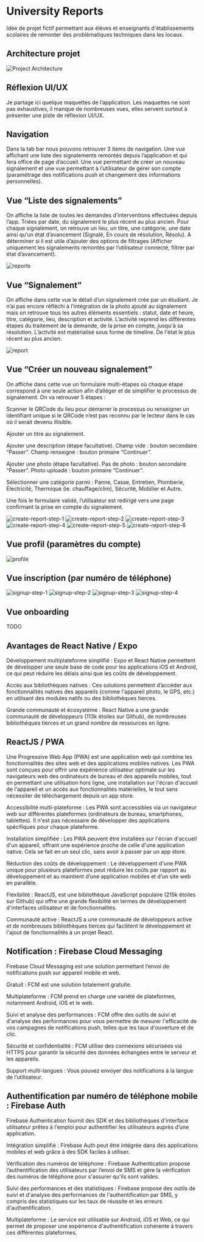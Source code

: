 # University Reports

Idée de projet fictif permettant aux élèves et enseignants d'établissements scolaires de remonter des problèmatiques techniques dans les locaux.

## Architecture projet

![Project Architecture](https://user-images.githubusercontent.com/46068217/282327343-f43f4795-3746-4f31-9ba9-80289191f42b.png)

## Réflexion UI/UX
Je partage ici quelque maquettes de l’application. Les maquettes ne sont pas exhaustives, il manque de nombreuses vues, elles servent surtout à présenter une piste de réflexion UI/UX.

## Navigation
Dans la tab bar nous pouvons retrouver 3 items de navigation. Une vue affichant une liste des signalements remontés depuis l’application et qui fera office de page d’accueil. Une vue permettant de créer un nouveau signalement et une vue permettant à l’utilisateur de gérer son compte (paramétrage des notifications push et changement des informations personnelles).

## Vue “Liste des signalements”
On affiche la liste de toutes les demandes d’interventions effectuées depuis l’app. Triées par date, du signalement le plus récent au plus ancien. Pour chaque signalement, on retrouve un lieu, un titre, une catégorie, une date ainsi qu’un état d’avancement (Signalé, En cours de résolution, Résolu). A déterminer si il est utile d’ajouter des options de filtrages (Afficher uniquement les signalements remontés par l’utilisateur connecté, filtrer par état d’avancement).

![reports](https://user-images.githubusercontent.com/46068217/282327514-61802438-c7f2-4cd2-b89b-72617111edb3.png)

## Vue “Signalement”
On affiche dans cette vue le détail d’un signalement crée par un étudiant. Je n’ai pas encore réfléchi à l’intégration de la photo ajouté au signalement mais on retrouve tous les autres éléments essentiels : statut, date et heure, titre, catégorie, lieu, description et activité. L’activité reprend les différentes étapes du traitement de la demande, de la prise en compte, jusqu'à sa résolution. L’activité est matérialisé sous forme de timeline. De l'état le plus récent au plus ancien.

![report](https://user-images.githubusercontent.com/46068217/282327513-f750ac9d-541e-4cec-bf89-4cdbc80dd099.png)

## Vue “Créer un nouveau signalement”
On affiche dans cette vue un formulaire multi-étapes où chaque étape correspond à une seule action afin d’alléger et de simplifier le processus de signalement. On va retrouver 5 étapes : 

Scanner le QRCode du lieu pour démarrer le processus ou renseigner un identifiant unique si le QRCode n’est pas reconnu par le lecteur dans le cas où il serait devenu illisible.

Ajouter un titre au signalement.

Ajouter une description (étape facultative). Champ vide : bouton secondaire “Passer”. Champ renseigné : bouton primaire “Continuer”.

Ajouter une photo (étape facultative). Pas de photo : bouton secondaire “Passer”. Photo uploadé : bouton primaire “Continuer”.

Sélectionner une catégorie parmi :  Panne, Casse, Entretien, Plomberie, Electricité, Thermique (ie. chauffage/clim), Sécurité, Mobilier et Autre.

Une fois le formulaire validé, l’utilisateur est redirigé vers une page confirmant la prise en compte du signalement.

![create-report-step-1](https://user-images.githubusercontent.com/46068217/282327522-8dbd038b-7fca-4532-b1a4-7633b1527493.png)
![create-report-step-2](https://user-images.githubusercontent.com/46068217/282327524-e6678651-5f47-4b5d-bfd7-8dfad299c2d5.png)
![create-report-step-3](https://user-images.githubusercontent.com/46068217/282327525-2c44fc7d-f7ae-4cdc-acdc-1905c3e890a2.png)
![create-report-step-4](https://user-images.githubusercontent.com/46068217/282327526-f75826ac-548b-4880-954d-fbba05eba69b.png)
![create-report-step-5](https://user-images.githubusercontent.com/46068217/282327527-a6541a28-23ee-4048-8dfc-6d9ccafa2ace.png)
![create-report-step-6](https://user-images.githubusercontent.com/46068217/282327509-717ea073-a9e7-42cd-bef8-7e8dbb87b934.png)

## Vue profil (paramètres du compte)
![profile](https://user-images.githubusercontent.com/46068217/282327510-b7051ec8-a75b-4da0-a1e4-4d3564990a3a.png)

## Vue inscription (par numéro de téléphone)
![signup-step-1](https://user-images.githubusercontent.com/46068217/282327516-bd94f67d-e53a-4836-9aab-9f1567edeb63.png)
![signup-step-2](https://user-images.githubusercontent.com/46068217/282327517-14e0b633-2831-4c86-b503-135dc8653394.png)
![signup-step-3](https://user-images.githubusercontent.com/46068217/282327519-759e58ec-7176-45f2-a35b-b419489bd6cd.png)
![signup-step-4](https://user-images.githubusercontent.com/46068217/282327520-d029f2ba-aa1b-4b5a-9bf6-042d47c53f18.png)

## Vue onboarding
TODO

## Avantages de React Native / Expo
Développement multiplateforme simplifié : Expo et React Native permettent de développer une seule base de code pour les applications iOS et Android, ce qui peut réduire les délais ainsi que les coûts de développement.

Accès aux bibliothèques natives : Ces solutions permettent d’accéder aux fonctionnalités natives des appareils (comme l'appareil photo, le GPS, etc.) en utilisant des modules natifs ou des bibliothèques tierces.

Grande communauté et écosystème : React Native a une grande communauté de développeurs (113k étoiles sur Github), de nombreuses bibliothèques tierces et un grand nombre de ressources en ligne.

## ReactJS / PWA
Une Progressive Web App (PWA) est une application web qui combine les fonctionnalités des sites web et des applications mobiles natives. Les PWA sont conçues pour offrir une expérience utilisateur optimale sur les navigateurs web des ordinateurs de bureau et des appareils mobiles, tout en permettant une utilisation hors ligne, une installation sur l'écran d'accueil de l'appareil et un accès aux fonctionnalités matérielles, le tout sans nécessiter de téléchargement depuis un app store.

Accessibilité multi-plateforme : Les PWA sont accessibles via un navigateur web sur différentes plateformes (ordinateurs de bureau, smartphones, tablettes). Il n'est pas nécessaire de développer des applications spécifiques pour chaque plateforme.

Installation simplifiée : Les PWA peuvent être installées sur l'écran d'accueil d'un appareil, offrant une expérience proche de celle d'une application native. Cela se fait en un seul clic, sans avoir à passer par un app store.

Réduction des coûts de développement : Le développement d'une PWA unique pour plusieurs plateformes peut réduire les coûts par rapport au développement et au maintient d’une application mobiles et d’un site web en parallèle.

Flexibilité : ReactJS, est une bibliothèque JavaScript populaire (215k étoiles sur Github) qui offre une grande flexibilité en termes de développement d'interfaces utilisateur et de fonctionnalités.

Communauté active : ReactJS a une communauté de développeurs active et de nombreuses bibliothèques tierces qui facilitent le développement et l'ajout de fonctionnalités à un projet React.

## Notification : Firebase Cloud Messaging
Firebase Cloud Messaging est une solution permettant l’envoi de notifications push sur appareil mobile et web.

Gratuit : FCM est une solution totalement gratuite.

Multiplateforme : FCM prend en charge une variété de plateformes, notamment Android, iOS et le web.

Suivi et analyse des performances : FCM offre des outils de suivi et d'analyse des performances pour vous permettre de mesurer l'efficacité de vos campagnes de notifications push, telles que les taux d'ouverture et de clic.

Sécurité et confidentialité : FCM utilise des connexions sécurisées via HTTPS pour garantir la sécurité des données échangées entre le serveur et les appareils.

Support multi-langues : Vous pouvez envoyer des notifications à la langue de l’utilisateur.

## Authentification par numéro de téléphone mobile : Firebase Auth
Firebase Authentication fournit des SDK et des bibliothèques d'interface utilisateur prêtes à l'emploi pour authentifier les utilisateurs auprès d’une application.

Intégration simplifié : Firebase Auth peut être intégrée dans des applications mobiles et web grâce à des SDK faciles à utiliser.

Vérification des numéros de téléphone : Firebase Authentication propose l’authentification des utilisateurs par l’envoi de SMS et gère la vérification des numéros de téléphone pour s'assurer qu'ils sont valides.

Suivi des performances et des statistiques : Firebase propose des outils de suivi et d'analyse des performances de l'authentification par SMS, y compris des statistiques sur les taux de réussite et les erreurs d'authentification.

Multiplateforme : Le service est utilisable sur Android, iOS et Web, ce qui permet de proposer une expérience d'authentification cohérente à travers ces différentes plateformes.
